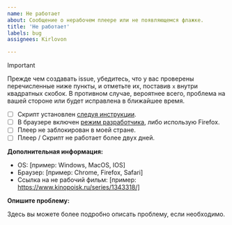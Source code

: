 ```yaml
---
name: Не работает
about: Сообщение о нерабочем плеере или не появляющемся флажке.
title: 'Не работает'
labels: bug
assignees: Kirlovon

---
```


> [!IMPORTANT]
> Прежде чем создавать issue, убедитесь, что у вас проверены перечисленные ниже пункты, и отметьте их, поставив `x` внутри квадратных скобок. В противном случае, вероятнее всего, проблема на вашей стороне или будет исправлена в ближайшее время.
>
> - [ ] Скрипт установлен [следуя инструкции](https://github.com/Axios-GoSu/Free-all-films-by-Dolotenko-E-O/blob/main/README.md).
> - [ ] В браузере включен [режим разработчика](https://www.tampermonkey.net/faq.php?locale=ru#Q209), либо использую Firefox.
> - [ ] Плеер не заблокирован в моей стране.
> - [ ] Плеер / Скрипт не работает более двух дней.

**Дополнительная информация:**

- OS: [пример: Windows, MacOS, IOS]
- Браузер: [пример: Chrome, Firefox, Safari]
- Ссылка на не рабочий фильм: [пример: https://www.kinopoisk.ru/series/1343318/]


**Опишите проблему:**

Здесь вы можете более подробно описать проблему, если необходимо.
